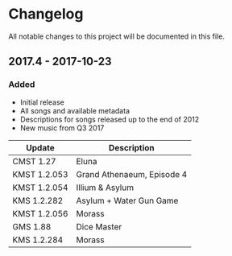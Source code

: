 # Changelog
All notable changes to this project will be documented in this file.

## 2017.4 - 2017-10-23
### Added
- Initial release
- All songs and available metadata
- Descriptions for songs released up to the end of 2012
- New music from Q3 2017

| Update        | Description                 |
| ------------- | --------------------------- |
| CMST 1.27     | Eluna                       |
| KMST 1.2.053  | Grand Athenaeum, Episode 4  |
| KMST 1.2.054  | Illium & Asylum             |
| KMS 1.2.282   | Asylum + Water Gun Game     |
| KMST 1.2.056  | Morass                      |
| GMS 1.88      | Dice Master                 |
| KMS 1.2.284   | Morass                      |
